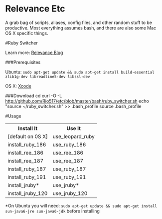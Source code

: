 # Relevance Etc

A grab bag of scripts, aliases, config files, and other random stuff to be productive.  Most everything assumes bash, and there are also some Mac OS X specific things.

#Ruby Switcher

Learn more: [Relevance Blog](http://blog.thinkrelevance.com/2009/7/29/ruby-switcher-working-with-multiple-ruby-versions-has-never-been-this-easy)

###Prerequisites

Ubuntu: `sudo apt-get update && sudo apt-get install build-essential zlib1g-dev libreadline5-dev libssl-dev`

OS X: [Xcode](http://developer.apple.com/technology/Xcode.html)

###Download
    cd
    curl -O -L http://github.com/Rio517/etc/blob/master/bash/ruby_switcher.sh
    echo "source ~/ruby_switcher.sh" >> .bash_profile
    source .bash_profile

#Usage

<table>
  <tr>
    <th>Install It</th>
    <th>Use It</th>
  </tr>
  <tr>
    <td>[default on 0S X]</td>
    <td>use_leopard_ruby</td>
  </tr>
  <tr>
    <td>install_ruby_186</td>
    <td>use_ruby_186</td>
  </tr>
  <tr>
    <td>install_ree_186</td>
    <td>use_ree_186</td>
  </tr>
<tr>
    <td>install_ree_187</td>
    <td>use_ree_187</td>
  </tr>
  <tr>
    <td>install_ruby_187</td>
    <td>use_ruby_187</td>
  </tr>
  <tr>
    <td>install_ruby_191</td>
    <td>use_ruby_191</td>
  </tr>
  <tr>
    <td>install_jruby*</td>
    <td>use_jruby*</td>
  </tr>
  <tr>
    <td>install_jruby_120</td>
    <td>use_jruby_120</td>
  </tr>
</table>


*On Ubuntu you will need: `sudo apt-get update && sudo apt-get install sun-java6-jre sun-java6-jdk` before installing

